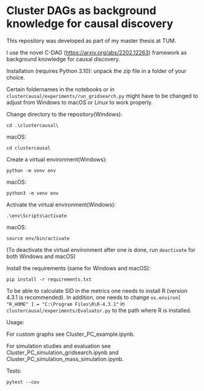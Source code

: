 # Cluster DAGs as background knowledge for causal discovery

This repository was developed as part of my master thesis at TUM. 

I use the novel C-DAG (https://arxiv.org/abs/2202.12263) framework as background knowledge for causal discovery. 

<!-- Find my thesis at https://sharelatex.tum.de/read/npjkjggtqffh . Find the data used for the simulation studies at https://drive.google.com/drive/folders/1EViPZTdyvURl0vlQWfsmtFgypXUi0zym?usp=sharing .  -->

Installation (requires Python 3.10): unpack the zip file in a folder of your choice. 

<!-- Clone the repository in a folder of your choice:
```
git clone https://github.com/JanMarcoRuizdeVargas/clustercausal.git
``` -->

Certain foldernames in the notebooks or in ```clustercausal/experiments/run_gridsearch.py``` might have to be changed to adjust from Windows to macOS or Linux to work properly.

 
Change directory to the repository(Windows):
```
cd .\clustercausal\
```
macOS:
```
cd clustercausal
```


Create a  virtual environment(Windows):
```
python -m venv env
```
macOS:
```
python3 -m venv env
```


Activate the virtual environment(Windows):
```
.\env\Scripts\activate
```
macOS:
```
source env/bin/activate
```

(To deactivate the virtual environment after one is done, run ```deactivate``` for both Windows and macOS)


Install the requirements (same for Windows and macOS):
```
pip install -r requirements.txt
```

To be able to calculate SID in the metrics one needs to install R (version 4.3.1 is recommended). In addition, one needs to change ```os.environ[
    "R_HOME"
] = "C:\Program Files\R\R-4.3.1"``` in ```clustercausal/experiments/Evaluator.py``` to the path where R is installed.


Usage: 

For  custom graphs see Cluster_PC_example.ipynb. 

For simulation studies and evaluation see Cluster_PC_simulation_gridsearch.ipynb and Cluster_PC_simulation_mass_simulation.ipynb. 

Tests:    

```
pytest --cov
```
